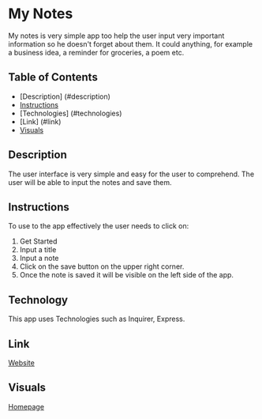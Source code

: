 # My Notes

My notes is very simple app too help the user input very important information so he doesn't forget about them.  It could anything, for example a business idea, a reminder for groceries, a poem etc.

## Table of Contents
- [Description] (#description)
- [Instructions](#instructions)
- [Technologies] (#technologies)
- [Link] (#link)
- [Visuals](#visuals)

## Description

The user interface is very simple and easy for the user to comprehend.  The user will be able to input the notes and save them.

## Instructions

To use to the app effectively the user needs to click on:
1) Get Started
2) Input a title 
3) Input a note
4) Click on the save button on the upper right corner.
5) Once the note is saved it will be visible on the left side of the app.

## Technology

This app uses Technologies such as Inquirer, Express.

## Link

[Website]()

## Visuals

[Homepage]()


